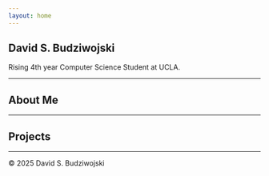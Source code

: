 ```yaml
---
layout: home
---
```


## David S. Budziwojski
Rising 4th year Computer Science Student at UCLA.

---
## About Me


---
## Projects

---

<footer>
© 2025 David S. Budziwojski
</footer>